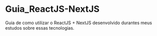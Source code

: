 # Guia_ReactJS-NextJS
 Guia de como utilizar o ReactJS + NextJS desenvolvido durantes meus estudos sobre essas tecnologias.
